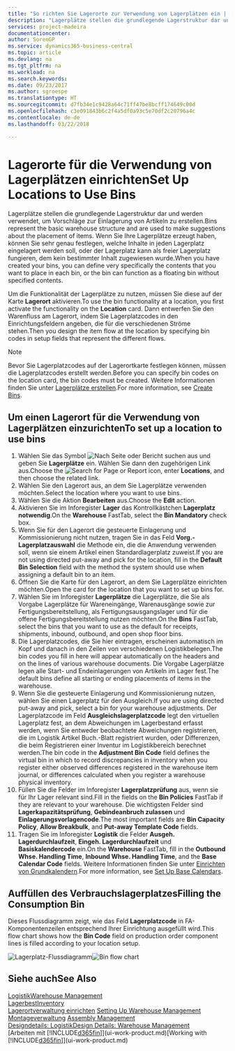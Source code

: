 ```yaml
---
title: "So richten Sie Lagerorte zur Verwendung von Lagerplätzen ein | Microsoft Docs"
description: "Lagerplätze stellen die grundlegende Lagerstruktur dar und werden verwendet, um Vorschläge zur Einlagerung von Artikeln zu erstellen. Wenn Sie Ihre Lagerplätze erzeugt haben, können Sie sehr genau festlegen, welche Inhalte in jeden Lagerplatz eingelagert werden soll, oder der Lagerplatz kann als freier Lagerplatz fungieren, dem kein bestimmter Inhalt zugewiesen wurde."
services: project-madeira
documentationcenter: 
author: SorenGP
ms.service: dynamics365-business-central
ms.topic: article
ms.devlang: na
ms.tgt_pltfrm: na
ms.workload: na
ms.search.keywords: 
ms.date: 09/23/2017
ms.author: sgroespe
ms.translationtype: HT
ms.sourcegitcommit: d7fb34e1c9428a64c71ff47be8bcff174649c00d
ms.openlocfilehash: c3e091843b6c2f4a5df0a93c5e70df2c20796a4c
ms.contentlocale: de-de
ms.lasthandoff: 03/22/2018

---
```

# <a name="set-up-locations-to-use-bins"></a><span data-ttu-id="ef329-104">Lagerorte für die Verwendung von Lagerplätzen einrichten</span><span class="sxs-lookup"><span data-stu-id="ef329-104">Set Up Locations to Use Bins</span></span>
<span data-ttu-id="ef329-105">Lagerplätze stellen die grundlegende Lagerstruktur dar und werden verwendet, um Vorschläge zur Einlagerung von Artikeln zu erstellen.</span><span class="sxs-lookup"><span data-stu-id="ef329-105">Bins represent the basic warehouse structure and are used to make suggestions about the placement of items.</span></span> <span data-ttu-id="ef329-106">Wenn Sie Ihre Lagerplätze erzeugt haben, können Sie sehr genau festlegen, welche Inhalte in jeden Lagerplatz eingelagert werden soll, oder der Lagerplatz kann als freier Lagerplatz fungieren, dem kein bestimmter Inhalt zugewiesen wurde.</span><span class="sxs-lookup"><span data-stu-id="ef329-106">When you have created your bins, you can define very specifically the contents that you want to place in each bin, or the bin can function as a floating bin without specified contents.</span></span>  

<span data-ttu-id="ef329-107">Um die Funktionalität der Lagerplätze zu nutzen, müssen Sie diese auf der Karte **Lagerort** aktivieren.</span><span class="sxs-lookup"><span data-stu-id="ef329-107">To use the bin functionality at a location, you first activate the functionality on the **Location** card.</span></span> <span data-ttu-id="ef329-108">Dann entwerfen Sie den Warenfluss am Lagerort, indem Sie Lagerplatzcodes in den Einrichtungsfeldern angeben, die für die verschiedenen Ströme stehen.</span><span class="sxs-lookup"><span data-stu-id="ef329-108">Then you design the item flow at the location by specifying bin codes in setup fields that represent the different flows.</span></span>  

> [!NOTE]  
>  <span data-ttu-id="ef329-109">Bevor Sie Lagerplatzcodes auf der Lagerortkarte festlegen können, müssen die Lagerplatzcodes erstellt werden.</span><span class="sxs-lookup"><span data-stu-id="ef329-109">Before you can specify bin codes on the location card, the bin codes must be created.</span></span> <span data-ttu-id="ef329-110">Weitere Informationen finden Sie unter  [Lagerplätze erstellen](warehouse-how-to-create-individual-bins.md).</span><span class="sxs-lookup"><span data-stu-id="ef329-110">For more information, see [Create Bins](warehouse-how-to-create-individual-bins.md).</span></span>  

## <a name="to-set-up-a-location-to-use-bins"></a><span data-ttu-id="ef329-111">Um einen Lagerort für die Verwendung von Lagerplätzen einzurichten</span><span class="sxs-lookup"><span data-stu-id="ef329-111">To set up a location to use bins</span></span>  
1.  <span data-ttu-id="ef329-112">Wählen Sie das Symbol ![Nach Seite oder Bericht suchen](media/ui-search/search_small.png "Nach Seite oder Bericht suchen") aus und geben Sie **Lagerplätze** ein. Wählen Sie dann den zugehörigen Link aus.</span><span class="sxs-lookup"><span data-stu-id="ef329-112">Choose the ![Search for Page or Report](media/ui-search/search_small.png "Search for Page or Report icon") icon, enter **Locations**, and then choose the related link.</span></span>  
2.  <span data-ttu-id="ef329-113">Wählen Sie den Lagerort aus, an dem Sie Lagerplätze verwenden möchten.</span><span class="sxs-lookup"><span data-stu-id="ef329-113">Select the location where you want to use bins.</span></span>  
3.  <span data-ttu-id="ef329-114">Wählen Sie die Aktion **Bearbeiten** aus.</span><span class="sxs-lookup"><span data-stu-id="ef329-114">Choose the **Edit** action.</span></span>  
4.  <span data-ttu-id="ef329-115">Aktivieren Sie im Inforegister **Lager** das Kontrollkästchen **Lagerplatz notwendig**.</span><span class="sxs-lookup"><span data-stu-id="ef329-115">On the **Warehouse** FastTab, select the **Bin Mandatory** check box.</span></span>  
5.  <span data-ttu-id="ef329-116">Wenn Sie für den Lagerort die gesteuerte Einlagerung und Kommissionierung nicht nutzen, tragen Sie in das Feld **Vorg.-Lagerplatzauswahl** die Methode ein, die die Anwendung verwenden soll, wenn sie einem Artikel einen Standardlagerplatz zuweist.</span><span class="sxs-lookup"><span data-stu-id="ef329-116">If you are not using directed put-away and pick for the location, fill in the **Default Bin Selection** field with the method the system should use when assigning a default bin to an item.</span></span>  
6.  <span data-ttu-id="ef329-117">Öffnen Sie  die Karte für den Lagerort, an dem Sie Lagerplätze einrichten möchten.</span><span class="sxs-lookup"><span data-stu-id="ef329-117">Open the card for the location that you want to set up bins for.</span></span>
7.  <span data-ttu-id="ef329-118">Wählen Sie im Inforegister **Lagerplätze** die Lagerplätze, die Sie als Vorgabe Lagerplätze für Wareneingänge, Warenausgänge sowie zur Fertigungsbereitstellung, als Fertigungsausgangslager und für die offene Fertigungsbereitstellung nutzen möchten.</span><span class="sxs-lookup"><span data-stu-id="ef329-118">On the **Bins** FastTab, select the bins that you want to use as the default for receipts, shipments, inbound, outbound, and open shop floor bins.</span></span>  
8.  <span data-ttu-id="ef329-119">Die Lagerplatzcodes, die Sie hier eintragen, erscheinen automatisch im Kopf und danach in den Zeilen von verschiedenen Logistikbelegen.</span><span class="sxs-lookup"><span data-stu-id="ef329-119">The bin codes you fill in here will appear automatically on the headers and on the lines of various warehouse documents.</span></span> <span data-ttu-id="ef329-120">Die Vorgabe Lagerplätze legen alle Start- und Endeinlagerungen von Artikeln im Lager fest.</span><span class="sxs-lookup"><span data-stu-id="ef329-120">The default bins define all starting or ending placements of items in the warehouse.</span></span>  
9.  <span data-ttu-id="ef329-121">Wenn Sie die gesteuerte Einlagerung und Kommissionierung nutzen, wählen Sie einen Lagerplatz für den Ausgleich.</span><span class="sxs-lookup"><span data-stu-id="ef329-121">If you are using directed put-away and pick, select a bin for your warehouse adjustments.</span></span> <span data-ttu-id="ef329-122">Der Lagerplatzcode im Feld **Ausgleichslagerplatzcode** legt den virtuellen Lagerplatz fest, an dem Abweichungen im Lagerbestand erfasst werden, wenn Sie entweder beobachtete Abweichungen registrieren, die im Logistik Artikel Buch.-Blatt registriert wurden, oder Differenzen, die beim Registrieren einer Inventur im Logistikbereich berechnet werden.</span><span class="sxs-lookup"><span data-stu-id="ef329-122">The bin code in the **Adjustment Bin Code** field defines the virtual bin in which to record discrepancies in inventory when you register either observed differences registered in the warehouse item journal, or differences calculated when you register a warehouse physical inventory.</span></span>  
10. <span data-ttu-id="ef329-123">Füllen Sie die Felder im Inforegister **Lagerplatzprüfung** aus, wenn sie für Ihr Lager relevant sind.</span><span class="sxs-lookup"><span data-stu-id="ef329-123">Fill in the fields on the **Bin Policies** FastTab if they are relevant to your warehouse.</span></span> <span data-ttu-id="ef329-124">Die wichtigsten Felder sind **Lagerkapazitätsprüfung**, **Gebindeanbruch zulassen** und **Einlagerungsvorlagencode**.</span><span class="sxs-lookup"><span data-stu-id="ef329-124">The most important fields are **Bin Capacity Policy**, **Allow Breakbulk**, and **Put-away Template Code** fields.</span></span>  
11. <span data-ttu-id="ef329-125">Tragen Sie im Inforegister **Logistik** die Felder **Ausgeh. Lagerdurchlaufzeit**, **Eingeh. Lagerdurchlaufzeit** und **Basiskalendercode** ein.</span><span class="sxs-lookup"><span data-stu-id="ef329-125">On the **Warehouse** FastTab, fill in the **Outbound Whse. Handling Time**, **Inbound Whse. Handling Time**, and the **Base Calendar Code** fields.</span></span> <span data-ttu-id="ef329-126">Weitere Informationen finden Sie unter [Einrichten von Grundkalendern](across-how-to-assign-base-calendars.md).</span><span class="sxs-lookup"><span data-stu-id="ef329-126">For more information, see [Set Up Base Calendars](across-how-to-assign-base-calendars.md).</span></span>

## <a name="filling-the-consumption-bin"></a><span data-ttu-id="ef329-127">Auffüllen des Verbrauchslagerplatzes</span><span class="sxs-lookup"><span data-stu-id="ef329-127">Filling the Consumption Bin</span></span>
<span data-ttu-id="ef329-128">Dieses Flussdiagramm zeigt, wie das Feld **Lagerplatzcode** in FA-Komponentenzeilen entsprechend Ihrer Einrichtung ausgefüllt wird.</span><span class="sxs-lookup"><span data-stu-id="ef329-128">This flow chart shows how the **Bin Code** field on production order component lines is filled according to your location setup.</span></span>

<span data-ttu-id="ef329-129">![Lagerplatz-Flussdiagramm](media/binflow.png "Lagerfluss")</span><span class="sxs-lookup"><span data-stu-id="ef329-129">![Bin flow chart](media/binflow.png "BinFlow")</span></span>  

## <a name="see-also"></a><span data-ttu-id="ef329-130">Siehe auch</span><span class="sxs-lookup"><span data-stu-id="ef329-130">See Also</span></span>
[<span data-ttu-id="ef329-131">Logistik</span><span class="sxs-lookup"><span data-stu-id="ef329-131">Warehouse Management</span></span>](warehouse-manage-warehouse.md)  
[<span data-ttu-id="ef329-132">Lagerbest</span><span class="sxs-lookup"><span data-stu-id="ef329-132">Inventory</span></span>](inventory-manage-inventory.md)  
<span data-ttu-id="ef329-133">[Lagerortverwaltung einrichten](warehouse-setup-warehouse.md)   </span><span class="sxs-lookup"><span data-stu-id="ef329-133">[Setting Up Warehouse Management](warehouse-setup-warehouse.md)   </span></span>  
<span data-ttu-id="ef329-134">[Montageverwaltung](assembly-assemble-items.md)  </span><span class="sxs-lookup"><span data-stu-id="ef329-134">[Assembly Management](assembly-assemble-items.md)  </span></span>  
[<span data-ttu-id="ef329-135">Designdetails: Logistik</span><span class="sxs-lookup"><span data-stu-id="ef329-135">Design Details: Warehouse Management</span></span>](design-details-warehouse-management.md)  
<span data-ttu-id="ef329-136">[Arbeiten mit [!INCLUDE[d365fin](includes/d365fin_md.md)]](ui-work-product.md)</span><span class="sxs-lookup"><span data-stu-id="ef329-136">[Working with [!INCLUDE[d365fin](includes/d365fin_md.md)]](ui-work-product.md)</span></span>

